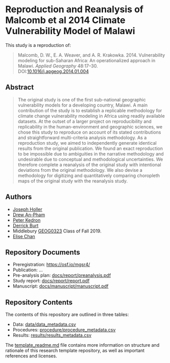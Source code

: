 # Reproduction and Reanalysis of Malcomb et al 2014 Climate Vulnerability Model of Malawi

This study is a reproduction of:

> Malcomb, D. W., E. A. Weaver, and A. R. Krakowka. 2014. Vulnerability modeling for sub-Saharan Africa: An operationalized approach in Malawi. *Applied Geography* 48:17–30. DOI:[10.1016/j.apgeog.2014.01.004](https://doi.org/10.1016/j.apgeog.2014.01.004)

## Abstract

> The original study is one of the first sub-national geographic vulnerability models for a developing country, Malawi. A main contribution of the study is to establish a replicable methodology for climate change vulnerability modeling in Africa using readily available datasets. At the outset of a larger project on reproducibility and replicability in the human-environment and geographic sciences, we chose this study to reproduce on account of its stated contributions and straightforward multi-criteria analysis methodology. As a reproduction study, we aimed to independently generate identical results from the original publication. We found an exact reproduction to be impossible due to ambiguities in the narrative methodology and undesirable due to conceptual and methodological uncertainties. We therefore complete a reanalysis of the original study with intentional deviations from the original methodology. We also devise a methodology for digitizing and quantitatively comparing choropleth maps of the original study with the reanalysis study.

## Authors

- [Joseph Holler](http://www.middlebury.edu/academics/geog/faculty/node/454160)
- [Drew An-Pham](https://daptx.github.io/)
- [Peter Kedron](https://sgsup.asu.edu/peter-kedron)
- [Derrick Burt](https://derrickburt.github.io)
- Middlebury [GEOG0323](https://gis4dev.github.io) Class of Fall 2019.
- [Elise Chan](https://eliseylchan.github.io)

## Repository Documents

- Preregistration: https://osf.io/mgsr4/
- Publication: ...
- Pre-analysis plan: [docs/report/preanalysis.pdf](docs/report/preanalysis.pdf)
- Study report: [docs/report/report.pdf](docs/report/report.pdf)
- Manuscript: [docs/manuscript/manuscript.pdf](docs/manuscript/manuscript.pdf)

## Repository Contents

The contents of this repository are outlined in three tables:
- Data: [data/data_metadata.csv](data/data_metadata.csv)
- Procedures: [procedure/procedure_metadata.csv](procedure/procedure_metadata.csv)
- Results: [results/results_metadata.csv](results/results_metadata.csv)

The [template_readme.md](template_readme.md) file contains more information on structure and rationale of this research template repository, as well as important references and licenses.

